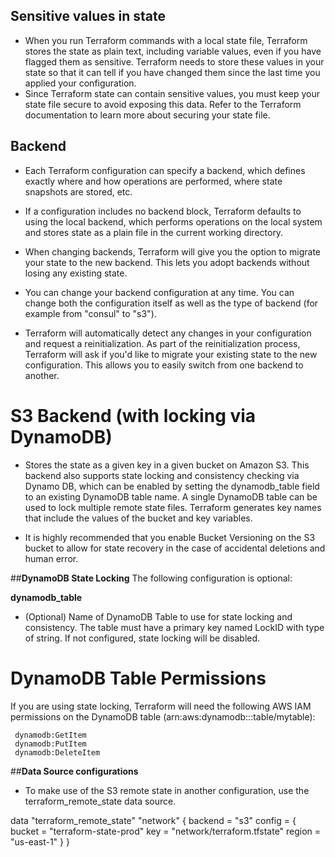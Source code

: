 ## **Sensitive values in state**

- When you run Terraform commands with a local state file, Terraform stores the state as plain text, including variable values, even if you have flagged them as sensitive. Terraform needs to store these values in your state so that it can tell if you have changed them since the last time you applied your configuration.
- Since Terraform state can contain sensitive values, you must keep your state file secure to avoid exposing this data. Refer to the Terraform documentation to learn more about securing your state file.

## **Backend**
- Each Terraform configuration can specify a backend, which defines exactly where and how operations are performed, where state snapshots are stored, etc.

- If a configuration includes no backend block, Terraform defaults to using the local backend, which performs operations on the local system and stores state as a plain file in the current working directory.

- When changing backends, Terraform will give you the option to migrate your state to the new backend. This lets you adopt backends without losing any existing state.

- You can change your backend configuration at any time. You can change both the configuration itself as well as the type of backend (for example from "consul" to "s3").

- Terraform will automatically detect any changes in your configuration and request a reinitialization. As part of the reinitialization process, Terraform will ask if you'd like to migrate your existing state to the new configuration. This allows you to easily switch from one backend to another.

# **S3 Backend (with locking via DynamoDB)**
- Stores the state as a given key in a given bucket on Amazon S3. This backend also supports state locking and consistency checking via Dynamo DB, which can be enabled by setting the dynamodb_table field to an existing DynamoDB table name. A single DynamoDB table can be used to lock multiple remote state files. Terraform generates key names that include the values of the bucket and key variables.

- It is highly recommended that you enable Bucket Versioning on the S3 bucket to allow for state recovery in the case of accidental deletions and human error.

##**DynamoDB State Locking**
The following configuration is optional:

**dynamodb_table**
- (Optional) Name of DynamoDB Table to use for state locking and consistency. The table must have a primary key named LockID with type of string. If not configured, state locking will be disabled.

# **DynamoDB Table Permissions**
If you are using state locking, Terraform will need the following AWS IAM permissions on the DynamoDB table (arn:aws:dynamodb:::table/mytable):

     dynamodb:GetItem
     dynamodb:PutItem
     dynamodb:DeleteItem


##**Data Source configurations**
- To make use of the S3 remote state in another configuration, use the terraform_remote_state data source.

data "terraform_remote_state" "network" {
  backend = "s3"
  config = {
    bucket = "terraform-state-prod"
    key    = "network/terraform.tfstate"
    region = "us-east-1"
  }
}
